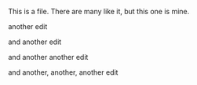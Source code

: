 This is a file. There are many like it, but this one is mine.

another edit

and another edit

and another another edit

and another, another, another edit
